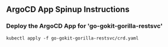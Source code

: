 ## ArgoCD App Spinup Instructions ##

### Deploy the ArgoCD App for 'go-gokit-gorilla-restsvc' 

```
kubectl apply -f go-gokit-gorilla-restsvc/crd.yaml
```